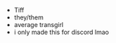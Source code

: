 - Tiff 
- they/them
- average transgirl
- i only made this for discord lmao

<!---
CharlesCalvinIRL/CharlesCalvinIRL is a ✨ special ✨ repository because its `README.md` (this file) appears on your GitHub profile.
You can click the Preview link to take a look at your changes.
--->
